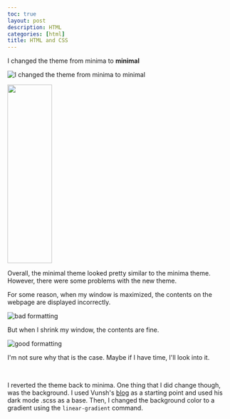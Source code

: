 ```yaml
---
toc: true
layout: post
description: HTML
categories: [html]
title: HTML and CSS
---
```


I changed the theme from minima to **minimal**

![]({{site.baseurl}}/images/changed_theme.png "I changed the theme from minima to minimal")

<img src="https://lwu1822.github.io/CSP-fastpages/images/changed_theme.png " width="100" height="400"/>

Overall, the minimal theme looked pretty similar to the minima theme. However, there were some problems with the new theme. 

For some reason, when my window is maximized, the contents on the webpage are displayed incorrectly.

![]({{site.baseurl}}/images/wack.png "bad formatting")

But when I shrink my window, the contents are fine.

![]({{site.baseurl}}/images/normal.png "good formatting")

I'm not sure why that is the case. Maybe if I have time, I'll look into it. 

<br>

I reverted the theme back to minima. One thing that I did change though, was the background. I used Vunsh's [blog](https://vunsh.github.io/blogging/fastpages/jupyter/darkmode/2022/08/30/22-Darkmode.html) as a starting point and used his dark mode .scss as a base. Then, I changed the background color to a gradient using the `linear-gradient` command. 